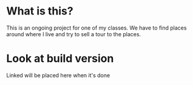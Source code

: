 # What is this?
This is an ongoing project for one of my classes. We have to find places around where I live and try to sell a tour to the places.

# Look at build version
Linked will be placed here when it's done
